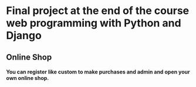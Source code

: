 # Final project at the end of the course web programming with Python and Django

## Online Shop

#### You can register like custom to make purchases  and admin and open your own online shop.

